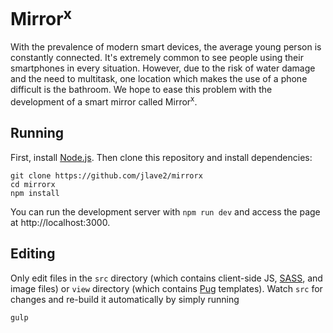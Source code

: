 # Mirror<sup>x</sup>

With the prevalence of modern smart devices, the average young person is constantly connected. It's extremely common to see people using their smartphones in every situation. However, due to the risk of water damage and the need to multitask, one location which makes the use of a phone difficult is the bathroom. We hope to ease this problem with the development of a smart mirror called Mirror<sup>x</sup>.

## Running
First, install [Node.js](https://nodejs.org/en/). Then clone this repository and install dependencies:
```
git clone https://github.com/jlave2/mirrorx
cd mirrorx
npm install
```
You can run the development server with `npm run dev` and access the page at http://localhost:3000.

## Editing
Only edit files in the `src` directory (which contains client-side JS, [SASS](http://sass-lang.com/guide), and image files) or `view` directory (which contains [Pug](https://pugjs.org/api/getting-started.html) templates). Watch `src` for changes and re-build it automatically by simply running
```
gulp
```
